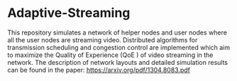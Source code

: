 # Adaptive-Streaming
This repository simulates a network of helper nodes and user nodes where all the user nodes are streaming video. Distributed algorithms for transmission scheduling and congestion control are implemented which aim to maximize the Quality of Experience (QoE ) of video streaming in the network. The description of network layouts and detailed simulation results can be found in the paper:  https://arxiv.org/pdf/1304.8083.pdf
